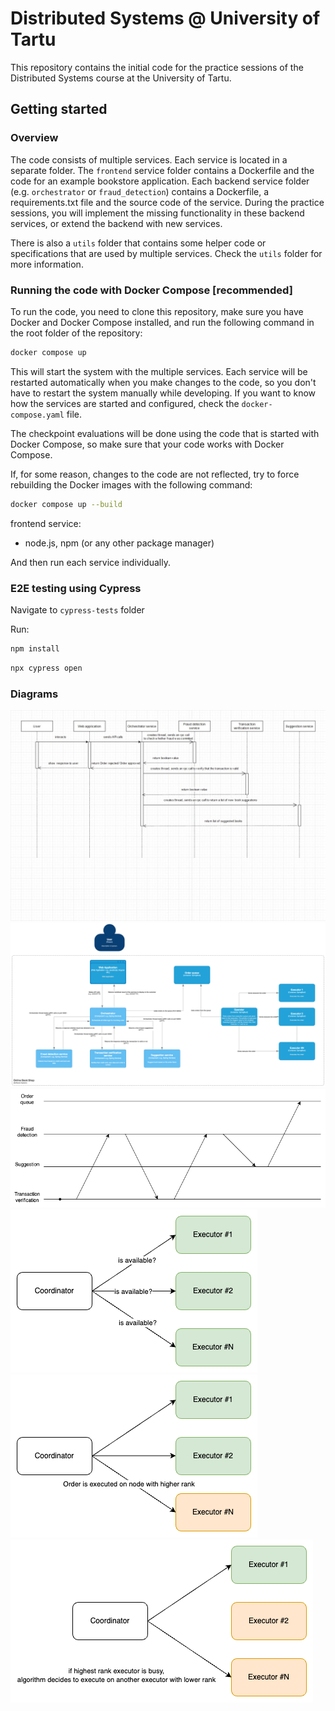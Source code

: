 # Distributed Systems @ University of Tartu

This repository contains the initial code for the practice sessions of the Distributed Systems course at the University of Tartu.

## Getting started

### Overview

The code consists of multiple services. Each service is located in a separate folder. The `frontend` service folder contains a Dockerfile and the code for an example bookstore application. Each backend service folder (e.g. `orchestrator` or `fraud_detection`) contains a Dockerfile, a requirements.txt file and the source code of the service. During the practice sessions, you will implement the missing functionality in these backend services, or extend the backend with new services.

There is also a `utils` folder that contains some helper code or specifications that are used by multiple services. Check the `utils` folder for more information.

### Running the code with Docker Compose [recommended]

To run the code, you need to clone this repository, make sure you have Docker and Docker Compose installed, and run the following command in the root folder of the repository:

```bash
docker compose up
```

This will start the system with the multiple services. Each service will be restarted automatically when you make changes to the code, so you don't have to restart the system manually while developing. If you want to know how the services are started and configured, check the `docker-compose.yaml` file.

The checkpoint evaluations will be done using the code that is started with Docker Compose, so make sure that your code works with Docker Compose.

If, for some reason, changes to the code are not reflected, try to force rebuilding the Docker images with the following command:

```bash
docker compose up --build
```

frontend service:
- node.js, npm (or any other package manager)

And then run each service individually.

### E2E testing using Cypress

Navigate to `cypress-tests` folder

Run:
```bash
npm install
```

```bash
npx cypress open
```

### Diagrams

![alt text](sequence-diagram.jpeg "Sequence diagram")
![alt text](system-diagram.png "System diagram")
![alt text](vector-clock.png "Vector diagram")
![alt text](leader-election-diagram-1.png "Leader election diagram 1")
![alt text](leader-election-diagram-2.png "Leader election diagram 2")
![alt text](leader-election-diagram-3.png "Leader election diagram 3")
